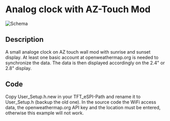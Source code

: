 # Analog clock with AZ-Touch Mod 
![Schema](images/9_Title.jpg)

## Description
A small analoge clock on AZ touch wall mod with sunrise and sunset display. At least one basic account at openweathermap.org is needed to synchronize the data. The data is then displayed accordingly on the 2.4" or 2.8" display.

## Code
Copy User_Setup.h.new in your TFT_eSPI-Path and rename it to User_Setup.h (backup the old one). 
In the source code the WiFi access data, the openweathermap.org API key and the location must be entered, otherwise this example will not work.
